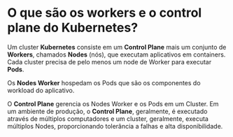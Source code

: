 # O que são os workers e o control plane do Kubernetes?


Um cluster **Kubernetes** consiste em um **Control Plane** mais um conjunto de **Workers**, chamados **Nodes** (nós), que executam aplicativos em containers. Cada cluster precisa de pelo menos um node de Worker para executar **Pods**.

Os **Nodes Worker** hospedam os Pods que são os componentes do workload do aplicativo.

O **Control Plane** gerencia os Nodes Worker e os Pods em um Cluster. Em um ambiente de produção, o **Control Plane**, geralmente, é executado através de múltiplos computadores e um cluster, geralmente, executa múltiplos Nodes, proporcionando tolerância a falhas e alta disponibilidade.

<br>


